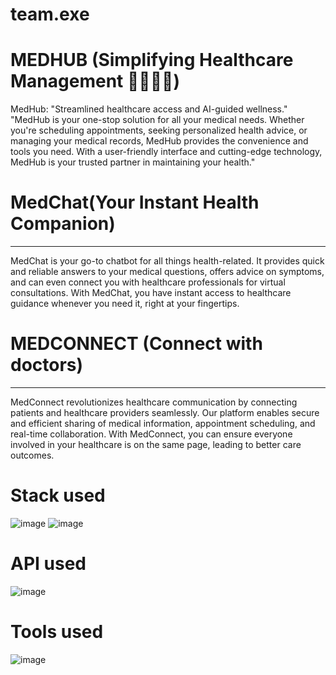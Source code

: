 # team.exe
# MEDHUB (Simplifying Healthcare Management 👩‍⚕️📝💊)

MedHub: "Streamlined healthcare access and AI-guided wellness."
"MedHub is your one-stop solution for all your medical needs. Whether you're scheduling appointments, seeking personalized health advice, or managing your medical records, MedHub provides the convenience and tools you need. With a user-friendly interface and cutting-edge technology, MedHub is your trusted partner in maintaining your health."

# MedChat(Your Instant Health Companion)
---------------------------------------------

MedChat is your go-to chatbot for all things health-related. It provides quick and reliable answers to your medical questions, offers advice on symptoms, and can even connect you with healthcare professionals for virtual consultations. With MedChat, you have instant access to healthcare guidance whenever you need it, right at your fingertips.


# MEDCONNECT (Connect with doctors)
---------------------------------------------
MedConnect revolutionizes healthcare communication by connecting patients and healthcare providers seamlessly. Our platform enables secure and efficient sharing of medical information, appointment scheduling, and real-time collaboration. With MedConnect, you can ensure everyone involved in your healthcare is on the same page, leading to better care outcomes.

# Stack used

![image](https://github.com/sypase/team.exe/assets/144668261/b04b56b0-9adf-492d-88de-0295b98febd8)
![image](https://github.com/sypase/team.exe/assets/144668261/a7bc7f49-ebe6-4108-b0a2-99a99e7494f9)


# API used

![image](https://github.com/sypase/team.exe/assets/144668261/f9d040ea-45ec-4683-880b-9410c026f582)


# Tools used

![image](https://github.com/sypase/team.exe/assets/144668261/6db63d04-6390-4ab0-b7d6-f617b6f010a2)

